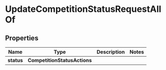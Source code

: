 

# UpdateCompetitionStatusRequestAllOf


## Properties

Name | Type | Description | Notes
------------ | ------------- | ------------- | -------------
**status** | **CompetitionStatusActions** |  | 




